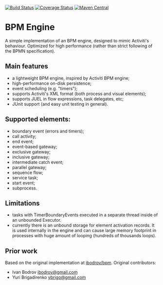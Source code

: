 [![Build Status](https://travis-ci.org/takari/bpm.svg?branch=master)](https://travis-ci.org/takari/bpm)
[![Coverage Status](https://coveralls.io/repos/github/takari/bpm/badge.svg?branch=master)](https://coveralls.io/github/takari/bpm?branch=master)
[![Maven Central](https://img.shields.io/maven-central/v/io.takari.bpm/parent.svg?maxAge=28800)](http://central.maven.org/maven2/io/takari/bpm/)

# BPM Engine

A simple implementation of an BPM engine, designed to mimic Activiti's behaviour. Optimized for high performance
(rather than strict following of the BPMN specification).

## Main features
- a lightweight BPM engine, inspired by Activiti BPM engine;
- high-performance on-disk persistence;
- event scheduling (e.g. "timers");
- supports Activiti's XML format (both process and visual elements);
- supports JUEL in flow expressions, task delegates, etc;
- JUnit support (and easy unit testing in general).

## Supported elements:
- boundary event (errors and timers);
- call activity;
- end event;
- event-based gateway;
- exclusive gateway;
- inclusive gateway;
- intermediate catch event;
- parallel gateway;
- sequence flow;
- service task;
- start event;
- subprocess.

## Limitations
- tasks with TimerBoundaryEvents executed in a separate thread inside of an unbounded Executor.
- currently there is an unbound storage for element activation records. It is used internally in the engine and can
cause large memory footprint in processes with huge amount of looping (hundreds of thousands loops).

## Prior work
Based on the original implementation at [ibodrov/bpm](https://github.com/ibodrov/bpm).
Original contributors:
- Ivan Bodrov <ibodrov@gmail.com>
- Yuri Brigadirenko <ybrigo@gmail.com>
